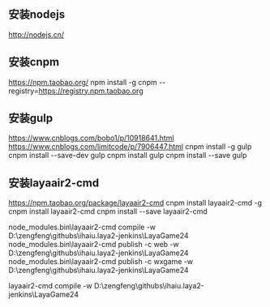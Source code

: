 



## 安装nodejs
http://nodejs.cn/

## 安装cnpm
https://npm.taobao.org/
npm install -g cnpm --registry=https://registry.npm.taobao.org


## 安装gulp
https://www.cnblogs.com/bobo1/p/10918641.html
https://www.cnblogs.com/limitcode/p/7906447.html
cnpm install -g gulp
cnpm install --save-dev gulp
cnpm install gulp
cnpm install --save gulp

## 安装layaair2-cmd
https://npm.taobao.org/package/layaair2-cmd
cnpm install layaair2-cmd -g
cnpm install layaair2-cmd
cnpm install --save layaair2-cmd


node_modules\.bin\layaair2-cmd compile -w D:\zengfeng\githubs\ihaiu.laya2-jenkins\LayaGame24
node_modules\.bin\layaair2-cmd publish -c web -w D:\zengfeng\githubs\ihaiu.laya2-jenkins\LayaGame24
node_modules\.bin\layaair2-cmd publish -c wxgame -w D:\zengfeng\githubs\ihaiu.laya2-jenkins\LayaGame24


layaair2-cmd compile -w D:\zengfeng\githubs\ihaiu.laya2-jenkins\LayaGame24